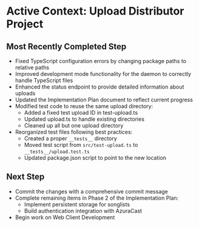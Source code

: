 # Active Context: Upload Distributor Project

## Most Recently Completed Step
- Fixed TypeScript configuration errors by changing package paths to relative paths
- Improved development mode functionality for the daemon to correctly handle TypeScript files
- Enhanced the status endpoint to provide detailed information about uploads
- Updated the Implementation Plan document to reflect current progress
- Modified test code to reuse the same upload directory:
  - Added a fixed test upload ID in test-upload.ts
  - Updated upload.ts to handle existing directories
  - Cleaned up all but one upload directory
- Reorganized test files following best practices:
  - Created a proper `__tests__` directory
  - Moved test script from `src/test-upload.ts` to `__tests__/upload.test.ts`
  - Updated package.json script to point to the new location

## Next Step
- Commit the changes with a comprehensive commit message
- Complete remaining items in Phase 2 of the Implementation Plan:
  - Implement persistent storage for songlists
  - Build authentication integration with AzuraCast
- Begin work on Web Client Development
